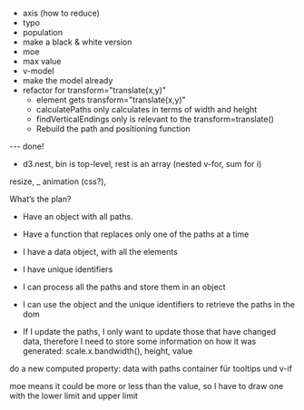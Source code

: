 - axis (how to reduce)
- typo
- population
- make a black & white version
- moe
- max value
- v-model
- make the model already
- refactor for transform="translate(x,y)"
  - element gets transform="translate(x,y)"
  - calculatePaths only calculates in terms of width and height
  - findVerticalEndings only is relevant to the transform=translate()
  - Rebuild the path and positioning function




--- done!

- d3.nest, bin is top-level, rest is an array (nested v-for, sum for i)

resize, _ animation (css?),

What’s the plan?
 - Have an object with all paths.
 - Have a function that replaces only one of the paths at a time

- I have a data object, with all the elements
- I have unique identifiers
- I can process all the paths and store them in an object
- I can use the object and the unique identifiers to retrieve the paths in the dom
- If I update the paths, I only want to update those that have changed data, therefore I need to store some information on how it was generated: scale.x.bandwidth(), height, value

do a new computed property: data with paths
container für tooltips und v-if

moe means it could be more or less than the value, so I have to draw one with the lower limit and upper limit